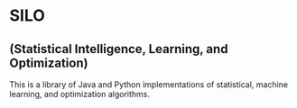 # SILO

## (Statistical Intelligence, Learning, and Optimization)

This is a library of Java and Python implementations of statistical, machine learning, and optimization algorithms.